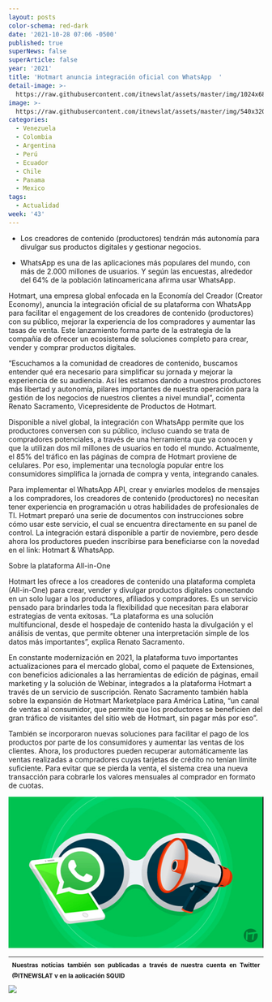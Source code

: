 ```yaml
---
layout: posts
color-schema: red-dark
date: '2021-10-28 07:06 -0500'
published: true
superNews: false
superArticle: false
year: '2021'
title: 'Hotmart anuncia integración oficial con WhatsApp  '
detail-image: >-
  https://raw.githubusercontent.com/itnewslat/assets/master/img/1024x680/Hotmart-whatsap-g.jpg
image: >-
  https://raw.githubusercontent.com/itnewslat/assets/master/img/540x320/Hotmart-whatsap-p.jpg
categories:
  - Venezuela
  - Colombia
  - Argentina
  - Perú
  - Ecuador
  - Chile
  - Panama
  - Mexico
tags:
  - Actualidad
week: '43'
---
```

- Los creadores de contenido (productores) tendrán más autonomía para divulgar sus productos digitales y gestionar negocios.

- WhatsApp es una de las aplicaciones más populares del mundo, con más de 2.000 millones de usuarios. Y según las encuestas, alrededor del 64% de la población latinoamericana afirma usar WhatsApp.
 
Hotmart, una empresa global enfocada en la Economía del Creador (Creator Economy), anuncia la integración oficial de su plataforma con WhatsApp para facilitar el engagement de los creadores de contenido (productores) con su público, mejorar la experiencia de los compradores y aumentar las tasas de venta. Este lanzamiento forma parte de la estrategia de la compañía de ofrecer un ecosistema de soluciones completo para crear, vender y comprar productos digitales.
 
“Escuchamos a la comunidad de creadores de contenido, buscamos entender qué era necesario para simplificar su jornada y mejorar la experiencia de su audiencia. Así les estamos dando a nuestros productores más libertad y autonomía, pilares importantes de nuestra operación para la gestión de los negocios de nuestros clientes a nivel mundial”, comenta Renato Sacramento, Vicepresidente de Productos de Hotmart.
 
Disponible a nivel global, la integración con WhatsApp permite que los productores conversen con su público, incluso cuando se trata de compradores potenciales, a través de una herramienta que ya conocen y que la utilizan dos mil millones de usuarios en todo el mundo. Actualmente, el 85% del tráfico en las páginas de compra de Hotmart proviene de celulares. Por eso, implementar una tecnología popular entre los consumidores simplifica la jornada de compra y venta, integrando canales.
 
Para implementar el WhatsApp API, crear y enviarles modelos de mensajes a los compradores, los creadores de contenido (productores) no necesitan tener experiencia en programación u otras habilidades de profesionales de TI. Hotmart preparó una serie de documentos con instrucciones sobre cómo usar este servicio, el cual se encuentra directamente en su panel de control. La integración estará disponible a partir de noviembre, pero desde ahora los productores pueden inscribirse para beneficiarse con la novedad en el link: Hotmart & WhatsApp.
 
Sobre la plataforma All-in-One
 
Hotmart les ofrece a los creadores de contenido una plataforma completa (All-in-One) para crear, vender y divulgar productos digitales conectando en un solo lugar a los productores, afiliados y compradores. Es un servicio pensado para brindarles toda la flexibilidad que necesitan para elaborar estrategias de venta exitosas. “La plataforma es una solución multifuncional, desde el hospedaje de contenido hasta la divulgación y el análisis de ventas, que permite obtener una interpretación simple de los datos más importantes”, explica Renato Sacramento.

En constante modernización en 2021, la plataforma tuvo importantes actualizaciones para el mercado global, como el paquete de Extensiones, con beneficios adicionales a las herramientas de edición de páginas, email marketing y la solución de Webinar, integrados a la plataforma Hotmart a través de un servicio de suscripción. Renato Sacramento también habla sobre la expansión de Hotmart Marketplace para América Latina, “un canal de ventas al consumidor, que permite que los productores se beneficien del gran tráfico de visitantes del sitio web de Hotmart, sin pagar más por eso”.
 
También se incorporaron nuevas soluciones para facilitar el pago de los productos por parte de los consumidores y aumentar las ventas de los clientes. Ahora, los productores pueden recuperar automáticamente las ventas realizadas a compradores cuyas tarjetas de crédito no tenían límite suficiente. Para evitar que se pierda la venta, el sistema crea una nueva transacción para cobrarle los valores mensuales al comprador en formato de cuotas.
 
 ![](https://raw.githubusercontent.com/itnewslat/assets/master/img/540x320/Hotmart-whatsap-p.jpg)
 
<table style="height: 42px;" width="569">
<tbody>
<tr>
<td style="text-align: justify;"><sub><strong>Nuestras noticias también son publicadas a través de nuestra cuenta en Twitter <a href="https://twitter.com/itnewslat?lang=es">@ITNEWSLAT</a> y en la aplicación <a href="https://squidapp.co/en/">SQUID</a></strong></sub></td>
</tr>
</tbody>
</table>

<img src="https://tracker.metricool.com/c3po.jpg?hash=56f88a41e39ab42c063cc51676587a04"/>